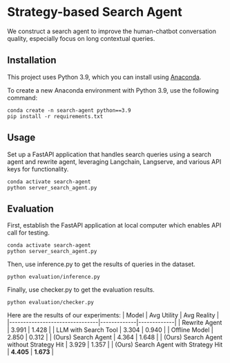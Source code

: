 # Strategy-based Search Agent

We construct a search agent to improve the human-chatbot conversation quality, especially focus on long contextual queries.

## Installation

This project uses Python 3.9, which you can install using [Anaconda](https://www.anaconda.com/products/distribution). 

To create a new Anaconda environment with Python 3.9, use the following command:

```{bash}
conda create -n search-agent python==3.9
pip install -r requirements.txt
```

## Usage

Set up a FastAPI application that handles search queries using a search agent and rewrite agent, leveraging Langchain, Langserve, and various API keys for functionality.

```{bash}
conda activate search-agent
python server_search_agent.py
```


## Evaluation

First, establish the FastAPI application at local computer which enables API call for testing.

```{bash}
conda activate search-agent
python server_search_agent.py
```

Then, use inference.py to get the results of queries in the dataset.
```{bash}
python evaluation/inference.py
```

Finally, use checker.py to get the evaluation results.
```{bash}
python evaluation/checker.py
```

Here are the results of our experiments:
| Model                          | Avg Utility | Avg Reality |
|--------------------------------|-------------|-------------|
| Rewrite Agent                  | 3.991       | 1.428       |
| LLM with Search Tool           | 3.304       | 0.940       |
| Offline Model                  | 2.850       | 0.312       |
| (Ours) Search Agent            | 4.364       | 1.648       |
| (Ours) Search Agent without Strategy Hit | 3.929 | 1.357       |
| (Ours) Search Agent with Strategy Hit    | **4.405** | **1.673** |
